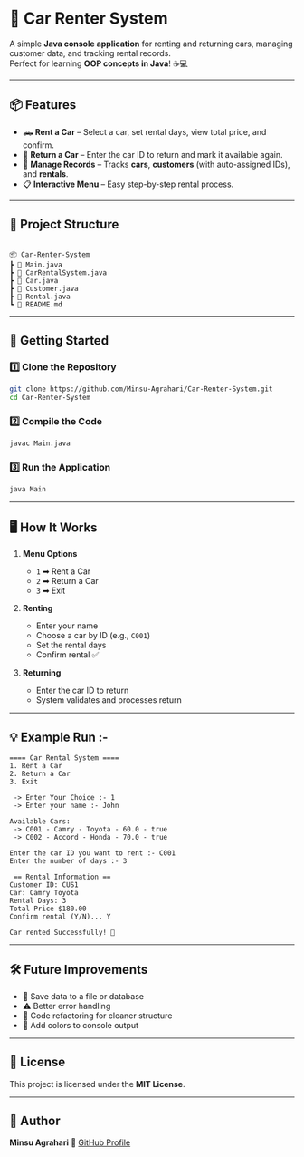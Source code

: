 # 🚗 Car Renter System

A simple **Java console application** for renting and returning cars, managing customer data, and tracking rental records.  
Perfect for learning **OOP concepts in Java**! ☕💻

---

## 📦 Features
- 🛻 **Rent a Car** – Select a car, set rental days, view total price, and confirm.
- 🔄 **Return a Car** – Enter the car ID to return and mark it available again.
- 🧾 **Manage Records** – Tracks **cars**, **customers** (with auto-assigned IDs), and **rentals**.
- 📋 **Interactive Menu** – Easy step-by-step rental process.

---

## 📂 Project Structure
```

📦 Car-Renter-System
┣ 📜 Main.java
┣ 📜 CarRentalSystem.java
┣ 📜 Car.java
┣ 📜 Customer.java
┣ 📜 Rental.java
┗ 📜 README.md

````

---

## 🚀 Getting Started

### 1️⃣ Clone the Repository
```bash
git clone https://github.com/Minsu-Agrahari/Car-Renter-System.git
cd Car-Renter-System
````

### 2️⃣ Compile the Code

```bash
javac Main.java
```

### 3️⃣ Run the Application

```bash
java Main
```

---

## 🖥️ How It Works

1. **Menu Options**

   * `1` ➡ Rent a Car
   * `2` ➡ Return a Car
   * `3` ➡ Exit

2. **Renting**

   * Enter your name
   * Choose a car by ID (e.g., `C001`)
   * Set the rental days
   * Confirm rental ✅

3. **Returning**

   * Enter the car ID to return
   * System validates and processes return

---

## 💡 Example Run :- 

```
==== Car Rental System ====
1. Rent a Car
2. Return a Car
3. Exit

 -> Enter Your Choice :- 1
 -> Enter your name :- John

Available Cars:
 -> C001 - Camry - Toyota - 60.0 - true
 -> C002 - Accord - Honda - 70.0 - true

Enter the car ID you want to rent :- C001
Enter the number of days :- 3

 == Rental Information ==
Customer ID: CUS1
Car: Camry Toyota
Rental Days: 3
Total Price $180.00
Confirm rental (Y/N)... Y

Car rented Successfully! 🎉
```

---

## 🛠️ Future Improvements

* 💾 Save data to a file or database
* ⚠️ Better error handling
* 🧹 Code refactoring for cleaner structure
* 🎨 Add colors to console output

---

## 📜 License

This project is licensed under the **MIT License**.

---

## 👤 Author

**Minsu Agrahari**
🔗 [GitHub Profile](https://github.com/Minsu-Agrahari)
